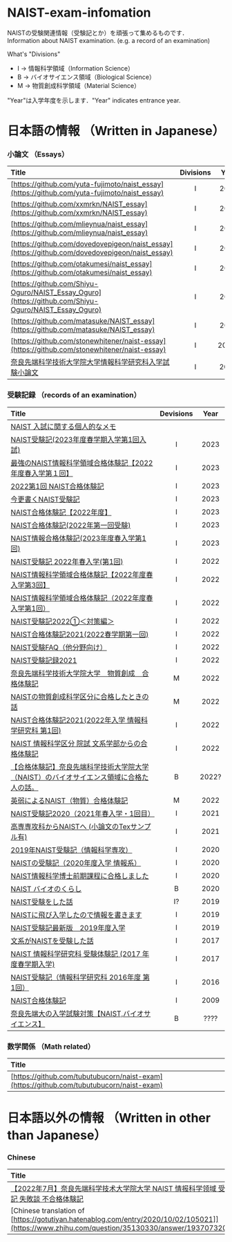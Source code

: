 # NAIST-exam-infomation
NAISTの受験関連情報（受験記とか）を頑張って集めるものです．  
Information about NAIST examination. (e.g. a record of an examination)

What's "Divisions"
- I → 情報科学領域（Information Science）
- B → バイオサイエンス領域（Biological Science）
- M → 物質創成科学領域（Material Science）

"Year"は入学年度を示します．"Year" indicates entrance year.


# 日本語の情報 （Written in Japanese）

### 小論文 （Essays）

|Title|Divisions|Year|
|:--|:-:|:-:|
|[https://github.com/yuta-fujimoto/naist_essay](https://github.com/yuta-fujimoto/naist_essay)|I|2023|
|[https://github.com/xxmrkn/NAIST_essay](https://github.com/xxmrkn/NAIST_essay)|I|2023|
|[https://github.com/mlieynua/naist_essay](https://github.com/mlieynua/naist_essay)|I|2022|
|[https://github.com/dovedovepigeon/naist_essay](https://github.com/dovedovepigeon/naist_essay)|I|2022|
|[https://github.com/otakumesi/naist_essay](https://github.com/otakumesi/naist_essay)|I|2020|
|[https://github.com/Shiyu-Oguro/NAIST_Essay_Oguro](https://github.com/Shiyu-Oguro/NAIST_Essay_Oguro)|I|2019|
|[https://github.com/matasuke/NAIST_essay](https://github.com/matasuke/NAIST_essay)|I|2017|
|[https://github.com/stonewhitener/naist-essay](https://github.com/stonewhitener/naist-essay)|I|2016?|
|[奈良先端科学技術大学院大学情報科学研究科入学試験小論文](https://cl.sd.tmu.ac.jp/~komachi/docs/essay.html)|I|20XX|




### 受験記録 （records of an examination）

|Title|Devisions|Year|
|:--|:-:|:-:|
|[NAIST 入試に関する個人的なメモ](https://kyohei-fushida.net/entrance_exam.html)|||
|[NAIST受験記(2023年度春学期入学第1回入試)](https://note.com/tamtam_wa/n/nb1a26817a113)|I|2023|
|[最強のNAIST情報科学領域合格体験記【2022年度春入学第１回】](https://shota-ozaki.org/3938/)|I|2023|
|[2022第1回 NAIST合格体験記](https://toy70.hatenablog.com/entry/2022/07/25/191108)|I|2023|
|[今更書くNAIST受験記](https://prokuma.hateblo.jp/entry/2022/01/31/194445)|I|2023|
|[NAIST合格体験記【2022年度】](https://yattinda.hatenablog.com/entry/2022/12/18/192033)|I|2023|
|[NAIST合格体験記(2022年第一回受験)](https://note.com/ykn_shiro/n/n6ea20286aec7)|I|2023|
|[NAIST情報合格体験記(2023年度春入学第1回)](https://note.com/north_snow01/n/n38d39d1a6866)|I|2023|
|[NAIST受験記 2022年春入学(第1回)](https://masapage.com/2021/07/21/naist_exam_2021/)|I|2022|
|[NAIST情報科学領域合格体験記【2022年度春入学第3回】](https://gabutech.vercel.app/blog/ff5al_eh0i4)|I|2022|
|[NAIST情報科学領域合格体験記（2022年度春入学第1回）](https://note.com/dovedovepigeon/n/n35d806eaa4cf)|I|2022|
|[NAIST受験記2022①＜対策編＞](https://note.com/yama1009/n/nd926f184572f)|I|2022|
|[NAIST合格体験記2021(2022春学期第一回)](https://note.com/hatodove/n/nee1286d4c0d7)|I|2022|
|[NAIST受験FAQ（他分野向け）](https://note.com/rodamille/n/ne36a40b13809)|I|2022|
|[NAIST受験記録2021](https://namekosiru.hatenablog.com/entry/2021/07/25/142259)|I|2022|
|[奈良先端科学技術大学院大学　物質創成　合格体験記](https://note.com/yanag06/n/ncc3ac63f70de)|M|2022|
|[NAISTの物質創成科学区分に合格したときの話](https://find100.hatenablog.com/entry/2021/07/20/143842)|M|2022|
|[NAIST合格体験記2021(2022年入学 情報科学研究科 第1回)](https://jetcarrot.hatenablog.com/entry/2021/07/21/133000)|I|2022|
|[NAIST 情報科学区分 院試 文系学部からの合格体験記](https://inshikiroku2021.hatenablog.com/entry/2021/09/08/005712)|I|2022|
|[【合格体験記】奈良先端科学技術大学院大学（NAIST）のバイオサイエンス領域に合格た人の話。](https://note.com/a_nya_inshi/n/n8f5774022b4d)|B|2022?|
|[英弱によるNAIST（物質）合格体験記](https://note.com/tyuyamato/n/n5575545a49a9)|M|2022|
|[NAIST受験記2020（2021年春入学・1回目）](https://gotutiyan.hatenablog.com/entry/2020/10/02/105021)|I|2021|
|[高専専攻科からNAISTへ (小論文のTexサンプル有)](https://maxcell-1000.sakura.ne.jp/wp/senkouka-to-naist)|I|2021|
|[2019年NAIST受験記（情報科学専攻）](https://kuroneko1259.hatenablog.com/entry/2019/07/19/140502)|I|2020|
|[NAISTの受験記（2020年度入学 情報系）](https://umeboshi-lab.com/entry/2020/03/20/180143)|I|2020|
|[NAIST情報科学博士前期課程に合格しました](https://tanaken.me/posts/190720/)|I|2020|
|[NAIST バイオのくらし](https://avelygmf.hatenablog.com/entry/2020/09/17/171847)|B|2020|
|[NAIST受験をした話](https://sumansonian.net/etc_NAIST_exam/)|I?|2019|
|[NAISTに飛び入学したので情報を書きます](https://zima168.hatenablog.com/entry/2019/05/16/152456)|I|2019|
|[NAIST受験記最新版　2019年度入学](https://denden-seven.hatenablog.com/entry/2019/01/09/122354)|I|2019|
|[文系がNAISTを受験した話](https://kogumagoya.com/blog/archives/298)|I|2017|
|[NAIST 情報科学研究科 受験体験記 (2017 年度春学期入学)](https://sira.dev/blog/2016/07/07/naist-exam/)|I|2017|
|[NAIST受験記（情報科学研究科 2016年度 第1回）](https://kujira16.hateblo.jp/entry/2015/07/17/112337)|I|2016|
|[NAIST合格体験記](https://www.shirayu.net/note/naist/road2pass)|I|2009|
|[奈良先端大の入学試験対策【NAIST,バイオサイエンス】](https://realpuppet.com/%E5%A5%88%E8%89%AF%E5%85%88%E7%AB%AF%E5%A4%A7%E3%81%AE%E5%85%A5%E5%AD%A6%E8%A9%A6%E9%A8%93%E5%AF%BE%E7%AD%96%E3%80%90naist%E3%83%90%E3%82%A4%E3%82%AA%E3%82%B5%E3%82%A4%E3%82%A8%E3%83%B3%E3%82%B9/)|B|????|



### 数学関係 （Math related）

|Title|
|:--|
|[https://github.com/tubutubucorn/naist-exam](https://github.com/tubutubucorn/naist-exam)|


# 日本語以外の情報 （Written in other than Japanese）
### Chinese

|Title|Devisions|Year|
|:--|:-:|:-:|
|[【2022年7月】奈良先端科学技术大学院大学 NAIST 情报科学领域 受験記 失敗談 不合格体験記](https://zhuanlan.zhihu.com/p/562331732)|I|2023|
|[Chinese translation of [https://gotutiyan.hatenablog.com/entry/2020/10/02/105021]](https://www.zhihu.com/question/35130330/answer/1937073200)|I|2021|


